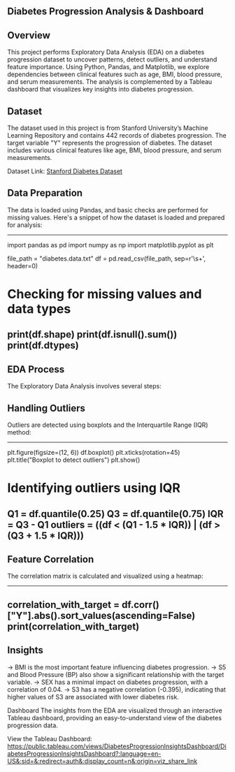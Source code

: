 **Diabetes Progression Analysis & Dashboard**
---------------------------------------------

Overview
--------
This project performs Exploratory Data Analysis (EDA) on a diabetes progression dataset to uncover patterns, detect outliers, and understand feature importance. Using Python, Pandas, and Matplotlib, we explore dependencies between clinical features such as age, BMI, blood pressure, and serum measurements. The analysis is complemented by a Tableau dashboard that visualizes key insights into diabetes progression.

Dataset
-------
The dataset used in this project is from Stanford University’s Machine Learning Repository and contains 442 records of diabetes progression. The target variable "Y" represents the progression of diabetes. The dataset includes various clinical features like age, BMI, blood pressure, and serum measurements.

Dataset Link: [Stanford Diabetes Dataset](https://hastie.su.domains/Papers/LARS/diabetes.data)

Data Preparation
----------------
The data is loaded using Pandas, and basic checks are performed for missing values. Here's a snippet of how the dataset is loaded and prepared for analysis:

-------------------------------------------------
import pandas as pd
import numpy as np
import matplotlib.pyplot as plt

file_path = "diabetes.data.txt"
df = pd.read_csv(file_path, sep=r'\s+', header=0)

# Checking for missing values and data types
print(df.shape)
print(df.isnull().sum())
print(df.dtypes)
-------------------------------------------------

EDA Process
-----------
The Exploratory Data Analysis involves several steps:

Handling Outliers
-----------------
Outliers are detected using boxplots and the Interquartile Range (IQR) method:

-------------------------------------------------------------
plt.figure(figsize=(12, 6))
df.boxplot()
plt.xticks(rotation=45)
plt.title("Boxplot to detect outliers")
plt.show()

# Identifying outliers using IQR
Q1 = df.quantile(0.25)
Q3 = df.quantile(0.75)
IQR = Q3 - Q1
outliers = ((df < (Q1 - 1.5 * IQR)) | (df > (Q3 + 1.5 * IQR)))
-------------------------------------------------------------

Feature Correlation
-------------------
The correlation matrix is calculated and visualized using a heatmap:

----------------------------------------------------------------------------
correlation_with_target = df.corr()["Y"].abs().sort_values(ascending=False)
print(correlation_with_target)
----------------------------------------------------------------------------

Insights
--------
-> BMI is the most important feature influencing diabetes progression.
-> S5 and Blood Pressure (BP) also show a significant relationship with the target variable.
-> SEX has a minimal impact on diabetes progression, with a correlation of 0.04.
-> S3 has a negative correlation (-0.395), indicating that higher values of S3 are associated with lower diabetes risk.

Dashboard
The insights from the EDA are visualized through an interactive Tableau dashboard, providing an easy-to-understand view of the diabetes progression data.

View the Tableau Dashboard: https://public.tableau.com/views/DiabetesProgressionInsightsDashboard/DiabetesProgressionInsightsDashboard?:language=en-US&:sid=&:redirect=auth&:display_count=n&:origin=viz_share_link
